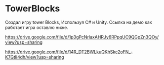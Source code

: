 # TowerBlocks

Создал игру tower Blocks, Используя C# и Unity. 
Ссылка на демо как работает игра оставлю ниже. 

https://drive.google.com/file/d/1p3gPcNrlaxAHRJy6RPpqUC9QGpZn3QOy/view?usp=sharing

https://drive.google.com/file/d/14R_DT2BWLkuQKhSkc2oFN_-K7Gtli4dh/view?usp=sharing

